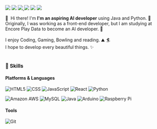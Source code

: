 <p>
  <a href="https://velog.io/@youngjun_dev" target="_blank"><img src="https://img.shields.io/badge/Blog-28A0FF?style=flat-square&logo=GitHub%20Sponsors&logoColor=white"/></a>
  <a href="youngjundev96@gmail.com" target="_blank"><img src="https://img.shields.io/badge/youngjundev96@gmail.com-EA4335?style=flat-square&logo=Gmail&logoColor=white"/></a>
  <a href="https://www.linkedin.com/in/youngjundev/" target="_blank"><img src="https://img.shields.io/badge/YoungjunKim-0A66C2?style=flat-square&logo=Linkedin&logoColor=white"/>
  <a href="https://velog.io/@youngjun_dev" target="_blank"><img src="https://img.shields.io/badge/velog-FF5722?.svg?&style=for-the-badge&logo=Blogger&logoColor=white"/></a>
  <a href="mailto:youngjundev96@gmail.com" target="_blank"><img src="https://img.shields.io/badge/Gmail-EA4335?.svg?&style=for-the-badge&logo=Gmail&logoColor=white"/></a>
  <a href="https://www.linkedin.com/in/youngjundev/" target="_blank"><img src="https://img.shields.io/badge/LinkedIn-0A66C2?style=flat-square&logo=Linkedin&logoColor=white"/>
  </a>
</p>

<p>
  👋&nbsp; Hi there! I'm <b>I'm an aspiring AI developer</b> using Java and Python. 🚀<br/>
  Originally, I was working as a front-end developer, but I am studying at Encore Play Data to become an AI developer.  💖<br/><br/>
  I enjoy Coding, Gaming, Bowling and reading. ⛰ 🏄<br/>
  I hope to develop every beautiful things. ✨ <br/><br/>
</p>

### 💪 Skills
#### Platforms & Languages
<p>
  <img alt="HTML5" src ="https://img.shields.io/badge/HTML5-E34F26.svg?&style=for-the-badge&logo=HTML5&logoColor=white"/>
  <img alt="CSS" src ="https://img.shields.io/badge/CSS3-1572B6.svg?&style=for-the-badge&logo=CSS3&logoColor=white"/>
  <img alt="JavaScript" src ="https://img.shields.io/badge/JavaScript-F7DF1E.svg?&style=for-the-badge&logo=JavaScript&logoColor=white"/>
  <img alt="React" src ="https://img.shields.io/badge/React-2088FF.svg?&style=for-the-badge&logo=React&logoColor=white"/>
  <img alt="Python" src ="https://img.shields.io/badge/Python-3776AB.svg?&style=for-the-badge&logo=Python&logoColor=white"/>
  
</p>
<p>
  <img alt="Amazon AWS" src ="https://img.shields.io/badge/Amazon AWS-232F3E.svg?&style=for-the-badge&logo=Amazon AWS&logoColor=white"/>
  <img alt="MySQL" src ="https://img.shields.io/badge/MySQL-4479A1.svg?&style=for-the-badge&logo=MySQL&logoColor=white"/>
  <img alt="Java" src ="https://img.shields.io/badge/Java-007396.svg?&style=for-the-badge&logo=Java&logoColor=white"/>
  <img alt="Arduino" src ="https://img.shields.io/badge/Arduino-00979D.svg?&style=for-the-badge&logo=Arduino&logoColor=white"/>
  <img alt="Raspberry Pi" src ="https://img.shields.io/badge/Raspberry Pi-A22846.svg?&style=for-the-badge&logo=Raspberry Pi&logoColor=white"/>
</p>

#### Tools
<p>
  <img alt="Git" src ="https://img.shields.io/badge/Git-F05032.svg?&style=for-the-badge&logo=Git&logoColor=white"/>
</p>
